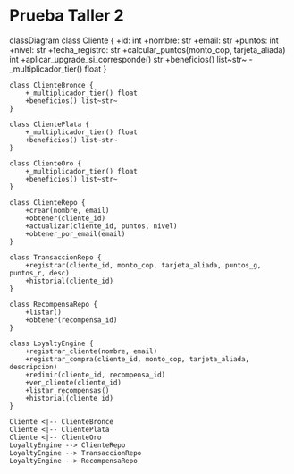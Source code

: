 # Prueba Taller 2

classDiagram
    class Cliente {
        +id: int
        +nombre: str
        +email: str
        +puntos: int
        +nivel: str
        +fecha_registro: str
        +calcular_puntos(monto_cop, tarjeta_aliada) int
        +aplicar_upgrade_si_corresponde() str
        +beneficios() list~str~
        -_multiplicador_tier() float
    }

    class ClienteBronce {
        +_multiplicador_tier() float
        +beneficios() list~str~
    }

    class ClientePlata {
        +_multiplicador_tier() float
        +beneficios() list~str~
    }

    class ClienteOro {
        +_multiplicador_tier() float
        +beneficios() list~str~
    }

    class ClienteRepo {
        +crear(nombre, email)
        +obtener(cliente_id)
        +actualizar(cliente_id, puntos, nivel)
        +obtener_por_email(email)
    }

    class TransaccionRepo {
        +registrar(cliente_id, monto_cop, tarjeta_aliada, puntos_g, puntos_r, desc)
        +historial(cliente_id)
    }

    class RecompensaRepo {
        +listar()
        +obtener(recompensa_id)
    }

    class LoyaltyEngine {
        +registrar_cliente(nombre, email)
        +registrar_compra(cliente_id, monto_cop, tarjeta_aliada, descripcion)
        +redimir(cliente_id, recompensa_id)
        +ver_cliente(cliente_id)
        +listar_recompensas()
        +historial(cliente_id)
    }

    Cliente <|-- ClienteBronce
    Cliente <|-- ClientePlata
    Cliente <|-- ClienteOro
    LoyaltyEngine --> ClienteRepo
    LoyaltyEngine --> TransaccionRepo
    LoyaltyEngine --> RecompensaRepo
